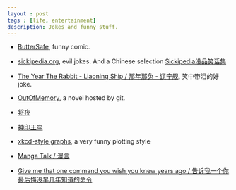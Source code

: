 ```yaml
---
layout : post
tags : [life, entertainment]
description: Jokes and funny stuff.
---
```


+ [ButterSafe](http://buttersafe.com/archive/), funny comic.

+ [sickipedia.org](http://sickipedia.org/), evil jokes. And a Chinese selection [Sickipedia没品笑话集](http://bbs.saraba1st.com/2b/read-htm-tid-855766.html)

+ [The Year The Rabbit - Liaoning Ship / 那年那兔 - 辽宁舰](http://www.newsmth.net/nForum/#!article/MilitaryJoke/220428), 笑中带泪的好joke.

+ [OutOfMemory](https://gitcafe.com/Superwyh/OutOfMemory/blob/master/README.md), a novel hosted by git.

+ [将夜](http://tieba.baidu.com/f/good?kw=%BD%AB%D2%B9&cid=3)

+ [神印王座](http://tieba.baidu.com/f/good?kw=%C9%F1%D3%A1%CD%F5%D7%F9&cid=2)

+ [xkcd-style graphs](http://mathematica.stackexchange.com/questions/11350/xkcd-style-graphs), a very funny plotting style

+ [Manga Talk / 漫言](http://mangatalk.net/)

+ [Give me that one command you wish you knew years ago / 告诉我一个你最后悔没早几年知道的命令](http://www.reddit.com/r/linux/comments/mi80x/give_me_that_one_command_you_wish_you_knew_years/)
